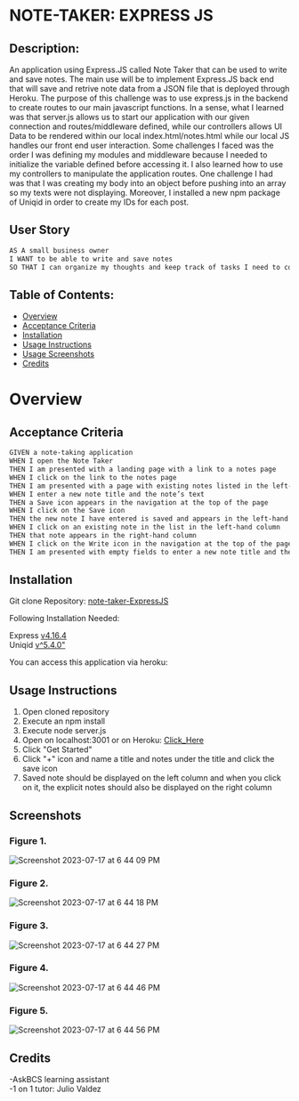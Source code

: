 # NOTE-TAKER: EXPRESS JS
  
## Description:

An application using Express.JS called Note Taker that can be used to write and save notes. The main use will be to implement Express.JS back end that will save and retrive note data from a JSON file that is deployed through Heroku. The purpose of this challenge was to use express.js in the backend to create routes to our main javascript functions. In a sense, what I learned was that server.js allows us to start our application with our given connection and routes/middleware defined, while our controllers allows UI Data to be rendered within our local index.html/notes.html while our local JS handles our front end user interaction. Some challenges I faced was the order I was defining my modules and middleware because I needed to initialize the variable defined before accessing it. I also learned how to use my controllers to manipulate the application routes. One challenge I had was that I was creating my body into an object before pushing into an array so my texts were not displaying. Moreover, I installed a new npm package of Uniqid in order to create my IDs for each post. 

## User Story
```md
AS A small business owner
I WANT to be able to write and save notes
SO THAT I can organize my thoughts and keep track of tasks I need to complete
```

## Table of Contents:
- [Overview](#Overview)
- [Acceptance Criteria](#acceptance-criteria)
- [Installation](#installation)
- [Usage Instructions](#usage-instructions) 
- [Usage Screenshots](#screenshots)
- [Credits](#credits)  

# Overview

## Acceptance Criteria
```md
GIVEN a note-taking application
WHEN I open the Note Taker
THEN I am presented with a landing page with a link to a notes page
WHEN I click on the link to the notes page
THEN I am presented with a page with existing notes listed in the left-hand column, plus empty fields to enter a new note title and the note’s text in the right-hand column
WHEN I enter a new note title and the note’s text
THEN a Save icon appears in the navigation at the top of the page
WHEN I click on the Save icon
THEN the new note I have entered is saved and appears in the left-hand column with the other existing notes
WHEN I click on an existing note in the list in the left-hand column
THEN that note appears in the right-hand column
WHEN I click on the Write icon in the navigation at the top of the page
THEN I am presented with empty fields to enter a new note title and the note’s text in the right-hand column
```

## Installation
Git clone Repository: [note-taker-ExpressJS](https://github.com/RyanSKang/note-taker-ExpressJS) 

Following Installation Needed:

Express [v4.16.4](https://www.npmjs.com/package/express/v/4.16.4)  
Uniqid [v^5.4.0"](https://www.npmjs.com/package/uniqid)  
  
You can access this application via heroku: 

## Usage Instructions
1. Open cloned repository  
2. Execute an npm install  
3. Execute node server.js  
4. Open on localhost:3001 or on Heroku: [Click_Here](https://ryans-note-taker-expressjs-4b875701167d.herokuapp.com/)
5. Click "Get Started"  
6. Click "+" icon and name a title and notes under the title and click the save icon
7. Saved note should be displayed on the left column and when you click on it, the explicit notes should also be displayed on the right column

## Screenshots
### Figure 1. 
![Screenshot 2023-07-17 at 6 44 09 PM](https://github.com/RyanSKang/note-taker-ExpressJS/assets/124969918/2705abe3-ceaa-4118-be6d-a4e3dc33403e)  
### Figure 2.  
![Screenshot 2023-07-17 at 6 44 18 PM](https://github.com/RyanSKang/note-taker-ExpressJS/assets/124969918/2654226a-9aeb-42d1-83ec-d5385874ab0a)  
### Figure 3.  
![Screenshot 2023-07-17 at 6 44 27 PM](https://github.com/RyanSKang/note-taker-ExpressJS/assets/124969918/c9004dbe-74c9-4726-820b-bea2ee021642)  
### Figure 4.  
![Screenshot 2023-07-17 at 6 44 46 PM](https://github.com/RyanSKang/note-taker-ExpressJS/assets/124969918/d8f9a53f-42f8-4740-a9e8-cd9f60e6b184)  
### Figure 5.  
![Screenshot 2023-07-17 at 6 44 56 PM](https://github.com/RyanSKang/note-taker-ExpressJS/assets/124969918/501106e3-41be-4bf3-8e53-142388acd085)  

## Credits
-AskBCS learning assistant   
-1 on 1 tutor: Julio Valdez



